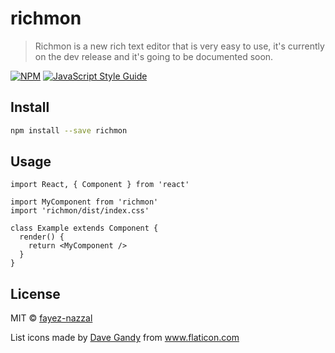 # richmon

> Richmon is a new rich text editor that is very easy to use, it's currently on the dev release and it's going to be documented soon.

[![NPM](https://img.shields.io/npm/v/richmon.svg)](https://www.npmjs.com/package/richmon) [![JavaScript Style Guide](https://img.shields.io/badge/code_style-standard-brightgreen.svg)](https://standardjs.com)

## Install

```bash
npm install --save richmon
```

## Usage

```tsx
import React, { Component } from 'react'

import MyComponent from 'richmon'
import 'richmon/dist/index.css'

class Example extends Component {
  render() {
    return <MyComponent />
  }
}
```

## License

MIT © [fayez-nazzal](https://github.com/fayez-nazzal)

<div>List icons made by <a href="https://www.flaticon.com/authors/dave-gandy" title="Dave Gandy">Dave Gandy</a> from <a href="https://www.flaticon.com/" title="Flaticon">www.flaticon.com</a></div>
